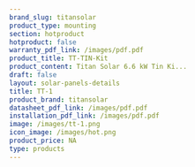 ```yaml
---
brand_slug: titansolar
product_type: mounting
section: hotproduct
hotproduct: false
warranty_pdf_link: /images/pdf.pdf
product_title: TT-TIN-Kit
product_content: Titan Solar 6.6 kW Tin Ki...
draft: false
layout: solar-panels-details
title: TT-1
product_brand: titansolar
datasheet_pdf_link: /images/pdf.pdf
installation_pdf_link: /images/pdf.pdf
image: /images/tt-1.png
icon_image: /images/hot.png
product_price: NA
type: products
---
```

